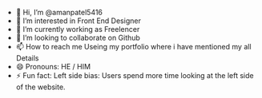 - 👋 Hi, I’m @amanpatel5416
- 👀 I’m interested in Front End Designer
- 🌱 I’m currently working as Freelencer
- 💞️ I’m looking to collaborate on Github 
- 📫 How to reach me Useing my portfolio where i have mentioned my all Details
- 😄 Pronouns: HE / HIM
- ⚡ Fun fact:  Left side bias: Users spend more time looking at the left side of the website.

<!---
amanpatel5416/amanpatel5416 is a ✨ special ✨ repository because its `README.md` (this file) appears on your GitHub profile.
You can click the Preview link to take a look at your changes.
--->
